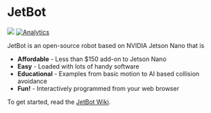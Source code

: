 # JetBot

[<img src="https://img.shields.io/discord/553852754058280961.svg">](https://discord.gg/Ady6NtF) [![Analytics](https://ga-beacon.appspot.com/UA-135919510-1/jetbot/readme)](https://github.com/igrigorik/ga-beacon)

JetBot is an open-source robot based on NVIDIA Jetson Nano that is

* **Affordable** - Less than $150 add-on to Jetson Nano
* **Easy** - Loaded with lots of handy software
* **Educational** - Examples from basic motion to AI based collision avoidance
* **Fun!** - Interactively programmed from your web browser


To get started, read the [JetBot Wiki](https://github.com/NVIDIA-AI-IOT-private/jetbot/wiki).


